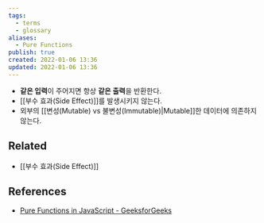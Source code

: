 ```yaml
---
tags:
  - terms
  - glossary
aliases:
  - Pure Functions
publish: true
created: 2022-01-06 13:36
updated: 2022-01-06 13:36
---
```


- **같은 입력**이 주어지면 항상 **같은 출력**을 반환한다.
- [[부수 효과(Side Effect)]]를 발생시키지 않는다.
- 외부의 [[변성(Mutable) vs 불변성(Immutable)|Mutable]]한 데이터에 의존하지 않는다.

## Related

- [[부수 효과(Side Effect)]]

## References

- [Pure Functions in JavaScript - GeeksforGeeks](https://www.geeksforgeeks.org/pure-functions-in-javascript/)